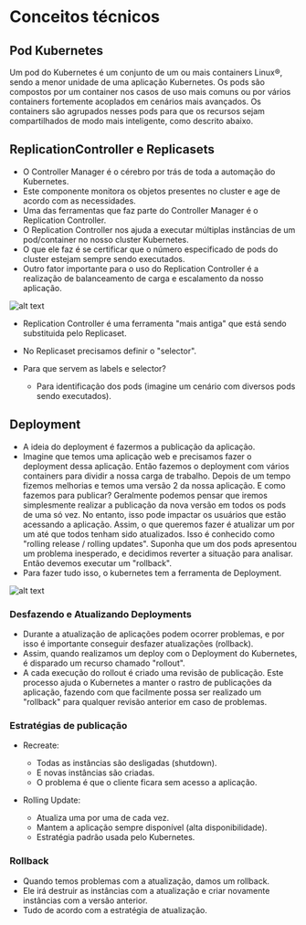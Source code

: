 # Conceitos técnicos

## Pod Kubernetes

Um pod do Kubernetes é um conjunto de um ou mais containers Linux®, sendo a menor unidade de uma aplicação Kubernetes. Os pods são compostos por um container nos casos de uso mais comuns ou por vários containers fortemente acoplados em cenários mais avançados. Os containers são agrupados nesses pods para que os recursos sejam compartilhados de modo mais inteligente, como descrito abaixo.

## ReplicationController e Replicasets

- O Controller Manager é o cérebro por trás de toda a automação do Kubernetes.
- Este componente monitora os objetos presentes no cluster e age de acordo com as necessidades.
- Uma das ferramentas que faz parte do Controller Manager é o Replication Controller.
- O Replication Controller nos ajuda a executar múltiplas instâncias de um pod/container no nosso cluster Kubernetes.
- O que ele faz é se certificar que o número especificado de pods do cluster estejam sempre sendo executados.
- Outro fator importante para o uso do Replication Controller é a realização de balanceamento de carga e escalamento da nosso aplicação.

 ![alt text](/teoria/images/replication-controller-and-replicaset.png)

- Replication Controller é uma ferramenta "mais antiga" que está sendo substituida pelo Replicaset.

- No Replicaset precisamos definir o "selector".

- Para que servem as labels e selector?
  - Para identificação dos pods (imagine um cenário com diversos pods sendo executados).

## Deployment

- A ideia do deployment é fazermos a publicação da aplicação.
- Imagine que temos uma aplicação web e precisamos fazer o deployment dessa aplicação. Então fazemos o deployment com vários containers para dividir a nossa carga de trabalho. Depois de um tempo fizemos melhorias e temos uma versão 2 da nossa aplicação. E como fazemos para publicar? Geralmente podemos pensar que iremos simplesmente realizar a publicação da nova versão em todos os pods de uma só vez. No entanto, isso pode impactar os usuários que estão acessando a aplicação. Assim, o que queremos fazer é atualizar um por um até que todos tenham sido atualizados. Isso é conhecido como "rolling release / rolling updates". Suponha que um dos pods apresentou um problema inesperado, e decidimos reverter a situação para analisar. Então devemos executar um "rollback".
- Para fazer tudo isso, o kubernetes tem a ferramenta de Deployment.

![alt text](/teoria/images/deployment.png)

### Desfazendo e Atualizando Deployments

- Durante a atualização de aplicações podem ocorrer problemas, e por isso é importante conseguir desfazer atualizações (rollback).
- Assim, quando realizamos um deploy com o Deployment do Kubernetes, é disparado um recurso chamado "rollout".
- A cada execução do rollout é criado uma revisão de publicação. Este processo ajuda o Kubernetes a manter o rastro de publicações da aplicação, fazendo com que facilmente possa ser realizado um "rollback" para qualquer revisão anterior em caso de problemas.

### Estratégias de publicação

- Recreate:
  - Todas as instâncias são desligadas (shutdown).
  - E novas instâncias são criadas.
  - O problema é que o cliente ficara sem acesso a aplicação.

- Rolling Update:
  - Atualiza uma por uma de cada vez.
  - Mantem a aplicação sempre disponível (alta disponibilidade).
  - Estratégia padrão usada pelo Kubernetes.

### Rollback

- Quando temos problemas com a atualização, damos um rollback.
- Ele irá destruir as instâncias com a atualização e criar novamente instâncias com a versão anterior.
- Tudo de acordo com a estratégia de atualização.


